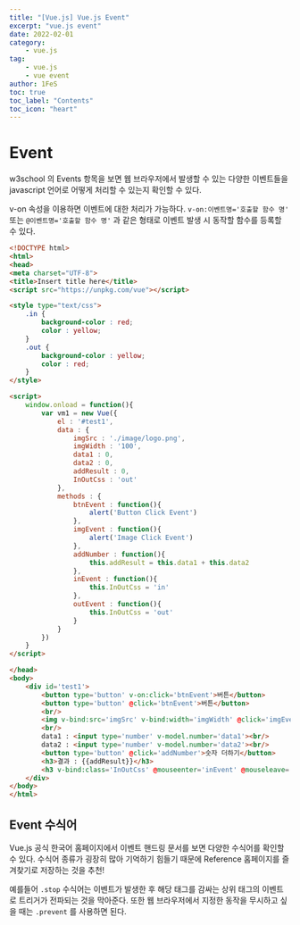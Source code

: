 ```yaml
---
title: "[Vue.js] Vue.js Event"
excerpt: "vue.js event"
date: 2022-02-01
category:
    - vue.js
tag:
    - vue.js
    - vue event
author: 1FeS
toc: true
toc_label: "Contents"
toc_icon: "heart"
---
```


# Event

w3school 의 Events 항목을 보면 웹 브라우저에서 발생할 수 있는 다양한 이벤트들을 javascript 언어로 어떻게 처리할 수 있는지 확인할 수 있다.

v-on 속성을 이용하면 이벤트에 대한 처리가 가능하다. `v-on:이벤트명='호출할 함수 명'` 또는 `@이벤트명='호출할 함수 명'` 과 같은 형태로 이벤트 발생 시 동작할 함수를 등록할 수 있다.

```html
<!DOCTYPE html>
<html>
<head>
<meta charset="UTF-8">
<title>Insert title here</title>
<script src="https://unpkg.com/vue"></script>

<style type="text/css">
	.in {
		background-color : red;
		color : yellow;
	}
	.out {
		background-color : yellow;
		color : red;
	}
</style>

<script>
	window.onload = function(){
		var vm1 = new Vue({
			el : '#test1',
			data : {
				imgSrc : './image/logo.png',
				imgWidth : '100',
				data1 : 0,
				data2 : 0,
				addResult : 0,
				InOutCss : 'out'
			},
			methods : {
				btnEvent : function(){
					alert('Button Click Event')
				},
				imgEvent : function(){
					alert('Image Click Event')
				},
				addNumber : function(){
					this.addResult = this.data1 + this.data2
				},
				inEvent : function(){
					this.InOutCss = 'in'
				},
				outEvent : function(){
					this.InOutCss = 'out'
				}
			}
		})
	}
</script>

</head>
<body>
	<div id='test1'>
		<button type='button' v-on:click='btnEvent'>버튼</button>
		<button type='button' @click='btnEvent'>버튼</button>
		<br/>
		<img v-bind:src='imgSrc' v-bind:width='imgWidth' @click='imgEvent'/>
		<br/>
		data1 : <input type='number' v-model.number='data1'><br/>
		data2 : <input type='number' v-model.number='data2'><br/>
		<button type='button' @click='addNumber'>숫자 더하기</button>
		<h3>결과 : {{addResult}}</h3>
		<h3 v-bind:class='InOutCss' @mouseenter='inEvent' @mouseleave='outEvent'>마우스 Hover 구현</h3>
	</div>
</body>
</html>
```

## Event 수식어

Vue.js 공식 한국어 홈페이지에서 이벤트 핸드링 문서를 보면 다양한 수식어를 확인할 수 있다. 수식어 종류가 굉장히 많아 기억하기 힘들기 때문에 Reference 홈페이지를 즐겨찾기로 저장하는 것을 추천!

예를들어 `.stop` 수식어는 이벤트가 발생한 후 해당 태그를 감싸는 상위 태그의 이벤트로 트리거가 전파되는 것을 막아준다. 또한 웹 브라우저에서 지정한 동작을 무시하고 싶을 때는 `.prevent` 를 사용하면 된다.